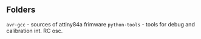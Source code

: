 ## Folders
`avr-gcc` - sources of attiny84a frimware
`python-tools` - tools for debug and calibration int. RC osc.